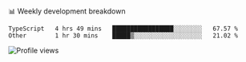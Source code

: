 📊 Weekly development breakdown
<!--START_SECTION:waka-->

```text
TypeScript   4 hrs 49 mins   █████████████████░░░░░░░░   67.57 %
Other        1 hr 30 mins    █████▒░░░░░░░░░░░░░░░░░░░   21.02 %
```

<!--END_SECTION:waka-->

<img src="https://gpvc.arturio.dev/iqbalfasri" alt="Profile views"/>
